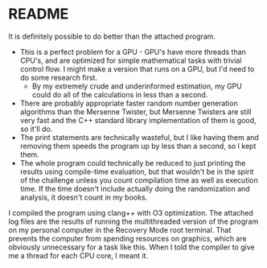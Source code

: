# README

It is definitely possible to do better than the attached program.  

* This is a perfect problem for a GPU - GPU's have more threads than CPU's, and are optimized for simple mathematical tasks with trivial control flow. I might make a version that runs on a GPU, but I'd need to do some research first.  
  * By my extremely crude and underinformed estimation, my GPU could do all of the calculations in less than a second.  
* There are probably appropriate faster random number generation algorithms than the Mersenne Twister, but Mersenne Twisters are still very fast and the C++ standard library implementation of them is good, so it'll do.  
* The print statements are technically wasteful, but I like having them and removing them speeds the program up by less than a second, so I kept them.  
* The whole program could technically be reduced to just printing the results using compile-time evaluation, but that wouldn't be in the spirit of the challenge unless you count compilation time as well as execution time. If the time doesn't include actually doing the randomization and analysis, it doesn't count in my books.  

I compiled the program using clang++ with O3 optimization. The attached log files are the results of running the multithreaded version of the program on my personal computer in the Recovery Mode root terminal. That prevents the computer from spending resources on graphics, which are obviously unnecessary for a task like this. When I told the compiler to give me a thread for each CPU core, I meant it.  
